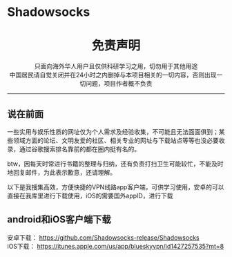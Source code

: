 # Shadowsocks
<h1 align="center"> 免责声明 </h1>


<p align="center">
只面向海外华人用户且仅供科研学习之用，切勿用于其他用途
<br>
中国居民请自觉关闭并在24小时之内删掉与本项目相关的一切内容，否则出现一切问题，项目作者概不负责
</p>
<hr>

## 说在前面

一些实用与娱乐性质的网址仅为个人需求及经验收集，不可能且无法面面俱到；某些领域方面的论坛、文明友爱的社区、相关专业的网址与下载站点等等也没必要收录，通过谷歌搜索排名靠前的都在圈内挺有名的。

btw，因每天时常进行书籍的整理与归纳，还有负责打扫卫生可能较忙，不能及时地回复邮件，为此表示歉意，还请理解。

以下是我搜集高效，方便快捷的VPN线路app客户端，可供学习使用，安卓的可以直接在我库里进行下载使用，iOS的需要国外appID，进行下载

## android和iOS客户端下载

安卓下载：  https://github.com/Shadowsocks-release/Shadowsocks
<br>
iOS下载：   https://itunes.apple.com/us/app/blueskyvpn/id1427257535?mt=8


